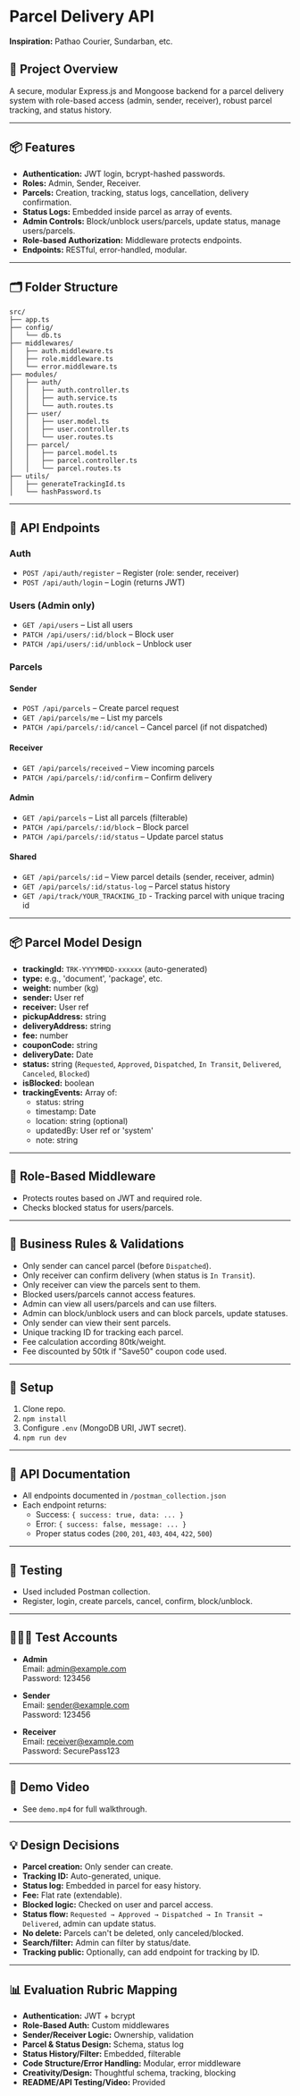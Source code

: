 # Parcel Delivery API

**Inspiration:** Pathao Courier, Sundarban, etc.

## 🎯 Project Overview

A secure, modular Express.js and Mongoose backend for a parcel delivery system with role-based access (admin, sender, receiver), robust parcel tracking, and status history.

---

## 📦 Features

- **Authentication:** JWT login, bcrypt-hashed passwords.
- **Roles:** Admin, Sender, Receiver.
- **Parcels:** Creation, tracking, status logs, cancellation, delivery confirmation.
- **Status Logs:** Embedded inside parcel as array of events.
- **Admin Controls:** Block/unblock users/parcels, update status, manage users/parcels.
- **Role-based Authorization:** Middleware protects endpoints.
- **Endpoints:** RESTful, error-handled, modular.

---

## 🗂 Folder Structure

```
src/
├── app.ts
├── config/
│   └── db.ts
├── middlewares/
│   ├── auth.middleware.ts
│   ├── role.middleware.ts
│   └── error.middleware.ts
├── modules/
│   ├── auth/
│   │   ├── auth.controller.ts
│   │   ├── auth.service.ts
│   │   └── auth.routes.ts
│   ├── user/
│   │   ├── user.model.ts
│   │   ├── user.controller.ts
│   │   └── user.routes.ts
│   ├── parcel/
│   │   ├── parcel.model.ts
│   │   ├── parcel.controller.ts
│   │   └── parcel.routes.ts
├── utils/
│   ├── generateTrackingId.ts
│   └── hashPassword.ts
```

---

## 🧱 API Endpoints

### Auth
- `POST /api/auth/register` – Register (role: sender, receiver)
- `POST /api/auth/login` – Login (returns JWT)

### Users (Admin only)
- `GET /api/users` – List all users
- `PATCH /api/users/:id/block` – Block user
- `PATCH /api/users/:id/unblock` – Unblock user

### Parcels

#### Sender
- `POST /api/parcels` – Create parcel request
- `GET /api/parcels/me` – List my parcels
- `PATCH /api/parcels/:id/cancel` – Cancel parcel (if not dispatched)

#### Receiver
- `GET /api/parcels/received` – View incoming parcels
- `PATCH /api/parcels/:id/confirm` – Confirm delivery

#### Admin
- `GET /api/parcels` – List all parcels (filterable)
- `PATCH /api/parcels/:id/block` – Block parcel
- `PATCH /api/parcels/:id/status` – Update parcel status

#### Shared
- `GET /api/parcels/:id` – View parcel details (sender, receiver, admin)
- `GET /api/parcels/:id/status-log` – Parcel status history
- `GET /api/track/YOUR_TRACKING_ID` - Tracking parcel with unique tracing id

---

## 📦 Parcel Model Design

- **trackingId:** `TRK-YYYYMMDD-xxxxxx` (auto-generated)
- **type:** e.g., 'document', 'package', etc.
- **weight:** number (kg)
- **sender:** User ref
- **receiver:** User ref
- **pickupAddress:** string
- **deliveryAddress:** string
- **fee:** number
- **couponCode:** string
- **deliveryDate:** Date
- **status:** string (`Requested`, `Approved`, `Dispatched`, `In Transit`, `Delivered`, `Canceled`, `Blocked`)
- **isBlocked:** boolean
- **trackingEvents:** Array of:
    - status: string
    - timestamp: Date
    - location: string (optional)
    - updatedBy: User ref or 'system'
    - note: string

---

## 🔐 Role-Based Middleware

- Protects routes based on JWT and required role.
- Checks blocked status for users/parcels.

---

## 🧠 Business Rules & Validations

- Only sender can cancel parcel (before `Dispatched`).
- Only receiver can confirm delivery (when status is `In Transit`).
- Only receiver can view the parcels sent to them.
- Blocked users/parcels cannot access features.
- Admin can view all users/parcels and can use filters. 
- Admin can block/unblock users and can block parcels, update statuses.
- Only sender can view their sent parcels.
- Unique tracking ID for tracking each parcel.
- Fee calculation according 80tk/weight.
- Fee discounted by 50tk if "Save50" coupon code used.

---

## 📝 Setup

1. Clone repo.
2. `npm install`
3. Configure `.env` (MongoDB URI, JWT secret).
4. `npm run dev`

---

## 📄 API Documentation

- All endpoints documented in `/postman_collection.json`
- Each endpoint returns:
    - Success: `{ success: true, data: ... }`
    - Error: `{ success: false, message: ... }`
    - Proper status codes (`200`, `201`, `403`, `404`, `422`, `500`)

---

## 🧪 Testing

- Used included Postman collection.
- Register, login, create parcels, cancel, confirm, block/unblock.

---

## 👩🏻‍💻 Test Accounts

- **Admin**  
  Email: admin@example.com  
  Password: 123456

- **Sender**  
  Email: sender@example.com  
  Password: 123456

- **Receiver**  
  Email: receiver@example.com  
  Password: SecurePass123

---

## 🎥 Demo Video

- See `demo.mp4` for full walkthrough.

---

## 💡 Design Decisions

- **Parcel creation:** Only sender can create.
- **Tracking ID:** Auto-generated, unique.
- **Status log:** Embedded in parcel for easy history.
- **Fee:** Flat rate (extendable).
- **Blocked logic:** Checked on user and parcel access.
- **Status flow:** `Requested → Approved → Dispatched → In Transit → Delivered`, admin can update status.
- **No delete:** Parcels can't be deleted, only canceled/blocked.
- **Search/filter:** Admin can filter by status/date.
- **Tracking public:** Optionally, can add endpoint for tracking by ID.

---

## 📊 Evaluation Rubric Mapping

- **Authentication:** JWT + bcrypt 
- **Role-Based Auth:** Custom middlewares 
- **Sender/Receiver Logic:** Ownership, validation 
- **Parcel & Status Design:** Schema, status log 
- **Status History/Filter:** Embedded, filterable 
- **Code Structure/Error Handling:** Modular, error middleware 
- **Creativity/Design:** Thoughtful schema, tracking, blocking 
- **README/API Testing/Video:** Provided 

